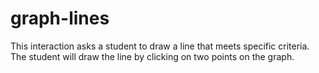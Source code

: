 # graph-lines

This interaction asks a student to draw a line that meets specific criteria. The student will draw the line by clicking on two points on the graph.

